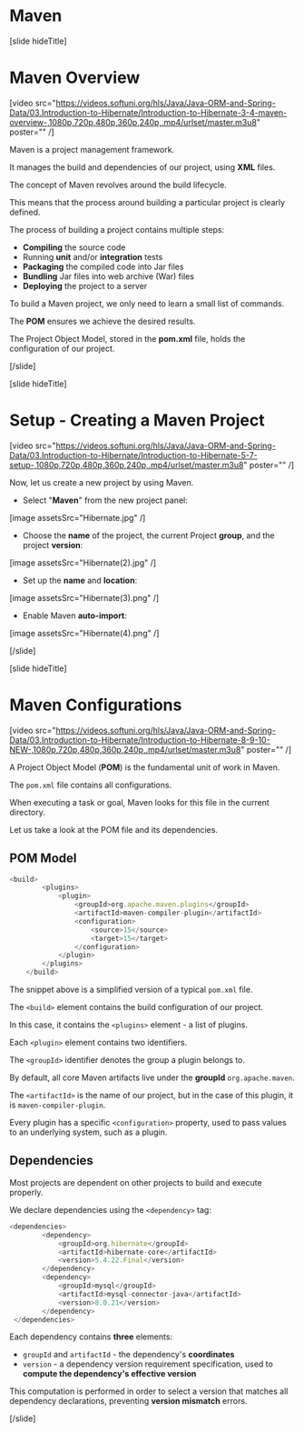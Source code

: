 # Maven

[slide hideTitle]

# Maven Overview

[video src="https://videos.softuni.org/hls/Java/Java-ORM-and-Spring-Data/03.Introduction-to-Hibernate/Introduction-to-Hibernate-3-4-maven-overview-,1080p,720p,480p,360p,240p,.mp4/urlset/master.m3u8" poster="" /]

Maven is a project management framework. 

It manages the build and dependencies of our project, using **XML** files.

The concept of Maven revolves around the build lifecycle.

This means that the process around building a particular project is clearly defined.

The process of building a project contains multiple steps:

- **Compiling** the source code
- Running **unit** and/or **integration** tests
- **Packaging** the compiled code into Jar files
- **Bundling** Jar files into web archive (War) files
- **Deploying** the project to a server

To build a Maven project, we only need to learn a small list of commands.

The **POM** ensures we achieve the desired results.

The Project Object Model, stored in the **pom.xml** file, holds the configuration of our project.

[/slide]

[slide hideTitle]

# Setup - Creating a Maven Project 

[video src="https://videos.softuni.org/hls/Java/Java-ORM-and-Spring-Data/03.Introduction-to-Hibernate/Introduction-to-Hibernate-5-7-setup-,1080p,720p,480p,360p,240p,.mp4/urlset/master.m3u8" poster="" /]

Now, let us create a new project by using Maven.

- Select "**Maven**" from the new project panel:

[image assetsSrc="Hibernate.jpg" /]

- Choose the **name** of the project, the current Project **group**, and the project **version**:

[image assetsSrc="Hibernate(2).jpg" /]

- Set up the **name** and **location**:

[image assetsSrc="Hibernate(3).png" /]

- Enable Maven **auto-import**:

[image assetsSrc="Hibernate(4).png" /]

[/slide]

[slide hideTitle]

# Maven Configurations

[video src="https://videos.softuni.org/hls/Java/Java-ORM-and-Spring-Data/03.Introduction-to-Hibernate/Introduction-to-Hibernate-8-9-10-NEW-,1080p,720p,480p,360p,240p,.mp4/urlset/master.m3u8" poster="" /]

A Project Object Model (**POM**) is the fundamental unit of work in Maven.

The `pom.xml` file contains all configurations.

When executing a task or goal, Maven looks for this file in the current directory.

Let us take a look at the POM file and its dependencies.

## POM Model

```js
<build>
        <plugins>
            <plugin>
                <groupId>org.apache.maven.plugins</groupId>
                <artifactId>maven-compiler-plugin</artifactId>
                <configuration>
                    <source>15</source>
                    <target>15</target>
                </configuration>
            </plugin>
        </plugins>
    </build>
```

The snippet above is a simplified version of a typical `pom.xml` file.

The `<build>` element contains the build configuration of our project.

In this case, it contains the `<plugins>` element - a list of plugins.

Each `<plugin>` element contains two identifiers.

The `<groupId>` identifier denotes the group a plugin belongs to.

By default, all core Maven artifacts live under the **groupId** `org.apache.maven`.

The `<artifactId>` is the name of our project, but in the case of this plugin, it is `maven-compiler-plugin`.

Every plugin has a specific `<configuration>` property, used to pass values to an underlying system, such as a plugin.

## Dependencies

Most projects are dependent on other projects to build and execute properly.

We declare dependencies using the `<dependency>` tag:

```js
<dependencies>
        <dependency>
            <groupId>org.hibernate</groupId>
            <artifactId>hibernate-core</artifactId>
            <version>5.4.22.Final</version>
        </dependency>
        <dependency>
            <groupId>mysql</groupId>
            <artifactId>mysql-connector-java</artifactId>
            <version>8.0.21</version>
        </dependency>
 </dependencies>
```

Each dependency contains **three** elements:

- `groupId` and `artifactId` - the dependency's **coordinates**
- `version` - a dependency version requirement specification, used to **compute the dependency's effective version**

This computation is performed in order to select a version that matches all dependency declarations, preventing **version mismatch** errors.

[/slide]
